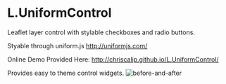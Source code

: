 L.UniformControl
=================

Leaflet layer control with stylable checkboxes and radio buttons.

Styable through uniform.js http://uniformjs.com/

Online Demo Provided Here: http://chriscalip.github.io/L.UniformControl/

Provides easy to theme control widgets.
<img src="http://chriscalip.github.io/L.UniformControl/before-and-after-screenshot.png" alt="before-and-after" />



 [Christopher Calip]: https://github.com/chriscalip
 [online demo page]: http://chriscalip.github.io/L.UniformControl/
 [source code]: https://github.com/chriscalip/L.UniformControl "Leaflet GitHub repository"
 [hosted on GitHub]: https://github.com/chriscalip/L.UniformControl

